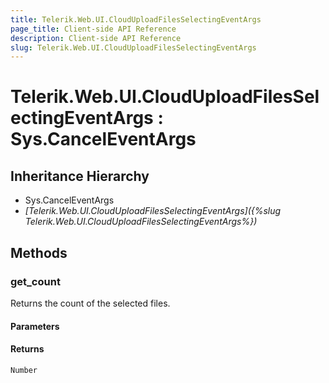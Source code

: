 ```yaml
---
title: Telerik.Web.UI.CloudUploadFilesSelectingEventArgs
page_title: Client-side API Reference
description: Client-side API Reference
slug: Telerik.Web.UI.CloudUploadFilesSelectingEventArgs
---
```


# Telerik.Web.UI.CloudUploadFilesSelectingEventArgs : Sys.CancelEventArgs

## Inheritance Hierarchy

* Sys.CancelEventArgs
* *[Telerik.Web.UI.CloudUploadFilesSelectingEventArgs]({%slug Telerik.Web.UI.CloudUploadFilesSelectingEventArgs%})*

## Methods

### get_count

Returns the count of the selected files.

#### Parameters

#### Returns

`Number` 